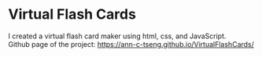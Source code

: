 # Virtual Flash Cards
I created a virtual flash card maker using html, css, and JavaScript. <br/>
Github page of the project: https://ann-c-tseng.github.io/VirtualFlashCards/
